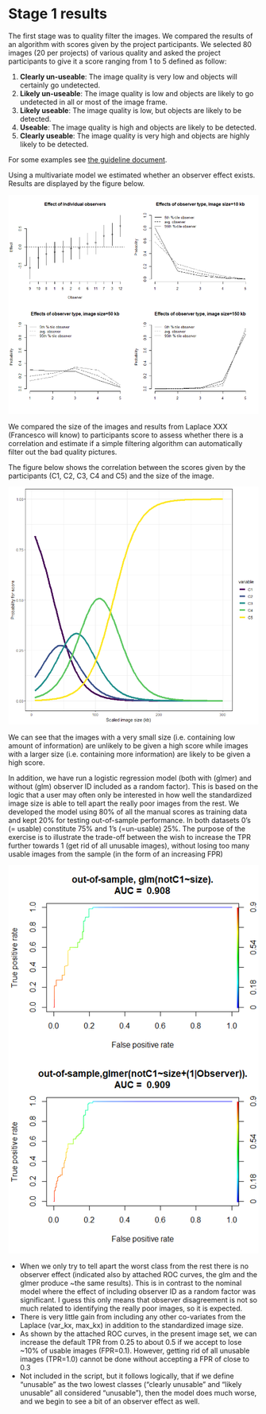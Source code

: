 # Stage 1 results

The first stage was to quality filter the images. We compared the results of an algorithm with scores given by the project participants. We selected 80 images (20 per projects) of various quality and asked the project participants to give it a score ranging from 1 to 5 defined as follow:

1. **Clearly un-useable**: The image quality is very low and objects will certainly go undetected.
2. **Likely un-useable**: The image quality is low and objects are likely to go undetected in all or most of the image frame.
3. **Likely useable**: The image quality is low, but objects are likely to be detected.
4. **Useable**: The image quality is high and objects are likely to be detected.
5. **Clearly useable**: The image quality is very high and objects are highly likely to be detected.

For some examples see [the guideline document](../../assets/Quality%20score.pdf).

Using a multivariate model we estimated whether an observer effect exists. Results are displayed by the figure below.

![](../../assets/Observer%20effects%20sameresolution.png)

We compared the size of the images and results from Laplace XXX (Francesco will know) to participants score to assess whether there is a correlation and estimate if a simple filtering algorithm can automatically filter out the bad quality pictures.

The figure below shows the correlation between the scores given by the participants (C1, C2, C3, C4 and C5) and the size of the image.

![](../../assets/probability%20for%20scores%20model1.png)

We can see that the images with a very small size (i.e. containing low amount of information) are unlikely to be given a high score while images with a larger size (i.e. containing more information) are likely to be given a high score.

In addition, we have run a logistic regression model (both with (glmer) and without (glm) observer ID included as a random factor). This is based on the logic that a user may often only be interested in how well the standardized image size is able to tell apart the really poor images from the rest. We developed the model using 80% of all the manual scores as training data and kept 20% for testing out-of-sample performance. In both datasets 0’s (= usable) constitute 75% and 1’s (=un-usable) 25%. The purpose of the exercise is to illustrate the trade-off between the wish to increase the TPR further towards 1 (get rid of all unusable images), without losing too many usable images from the sample (in the form of an increasing FPR)

![](../../assets/ROCglmC1vssize.png)


-	When we only try to tell apart the worst class from the rest there is no observer effect (indicated also by attached ROC curves, the glm and the glmer produce ~the same results). This is in contrast to the nominal model where the effect of including observer ID as a random factor was significant. I guess this only means that observer disagreement is not so much related to identifying the really poor images, so it is expected.
-	There is very little gain from including any other co-variates from the Laplace (var_kx, max_kx) in addition to the standardized image size.
-	As shown by the attached ROC curves, in the present image set, we can increase the default TPR from 0.25 to about 0.5 if we accept to lose ~10% of usable images (FPR=0.1). However, getting rid of all unusable images (TPR=1.0) cannot be done without accepting a FPR of close to 0.3
-	Not included in the script, but it follows logically, that if we define “unusable” as the two lowest classes (“clearly unusable” and “likely unusable” all considered “unusable”), then the model does much worse, and we begin to see a bit of an observer effect as well. 
